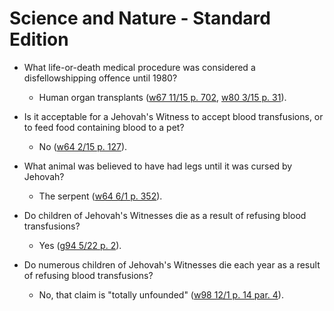 # Science and Nature - Standard Edition

- What life-or-death medical procedure was considered a disfellowshipping offence until 1980?
  - Human organ transplants ([w67 11/15 p. 702](https://wol.jw.org/en/wol/d/r1/lp-e/1967845#h=6), [w80 3/15 p. 31](https://wol.jw.org/en/wol/d/r1/lp-e/1980212#h=5)).

- Is it acceptable for a Jehovah's Witness to accept blood transfusions, or to feed food containing blood to a pet?
  - No ([w64 2/15 p. 127](https://wol.jw.org/en/wol/d/r1/lp-e/1964127#h=5-7)).

- What animal was believed to have had legs until it was cursed by Jehovah?
  - The serpent ([w64 6/1 p. 352](https://wol.jw.org/en/wol/d/r1/lp-e/1964409)).

- Do children of Jehovah's Witnesses die as a result of refusing blood transfusions?
  - Yes ([g94 5/22 p. 2](https://wol.jw.org/en/wol/d/r1/lp-e/101994360#h=3)).

- Do numerous children of Jehovah's Witnesses die each year as a result of refusing blood transfusions?
  - No, that claim is "totally unfounded" ([w98 12/1 p. 14 par. 4](https://wol.jw.org/en/wol/d/r1/lp-e/1998883#h=6)).
